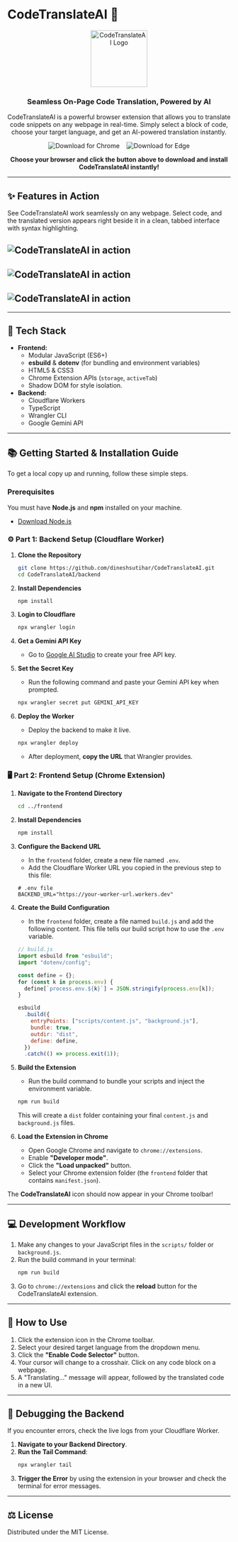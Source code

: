 # CodeTranslateAI 🚀

<p align="center">
  <img src="/mnt/code/Codes/FullStack/projects/CodeTranslateAI/frontend/images/icons/icon128.png" alt="CodeTranslateAI Logo" width="128">
</p>

<h3 align="center">Seamless On-Page Code Translation, Powered by AI</h3>

<p align="center">
  CodeTranslateAI is a powerful browser extension that allows you to translate code snippets on any webpage in real-time. Simply select a block of code, choose your target language, and get an AI-powered translation instantly.
</p>

<p align="center">
    <p align="center">
        <a href="https://chromewebstore.google.com/detail/cbopkkjljoiabjobmjhmoaglkiffgpel?utm_source=item-share-cb" style="text-decoration: none;">
            <img src="https://img.shields.io/badge/Download%20for%20Chrome-Click%20to%20Install-4285F4?style=for-the-badge&logo=googlechrome&logoColor=white" alt="Download for Chrome" />
        </a>
        &nbsp;&nbsp;
        <a href="https://microsoftedge.microsoft.com/addons/detail/codetranslateai/lkdmdgdalcmbhfjakgmgljkknmbafbjp" style="text-decoration: none;">
            <img src="https://img.shields.io/badge/Download%20for%20Edge-Click%20to%20Install-0078D7?style=for-the-badge&logo=microsoftedge&logoColor=white" alt="Download for Edge" />
        </a>
    </p>
    <p align="center">
        <b>
            Choose your browser and click the button above to download and install CodeTranslateAI instantly!
        </b>
    </p>

---

## ✨ Features in Action

See CodeTranslateAI work seamlessly on any webpage. Select code, and the translated version appears right beside it in a clean, tabbed interface with syntax highlighting.

## ![CodeTranslateAI in action](/promotional/Extension%2001.png)

## ![CodeTranslateAI in action](/promotional/Extension%2002.png)

## ![CodeTranslateAI in action](/promotional/Extension%2003.png)

---

## 🔧 Tech Stack

- **Frontend:**
  - Modular JavaScript (ES6+)
  - **esbuild** & **dotenv** (for bundling and environment variables)
  - HTML5 & CSS3
  - Chrome Extension APIs (`storage`, `activeTab`)
  - Shadow DOM for style isolation.
- **Backend:**
  - Cloudflare Workers
  - TypeScript
  - Wrangler CLI
  - Google Gemini API

---

## 📚 Getting Started & Installation Guide

To get a local copy up and running, follow these simple steps.

### Prerequisites

You must have **Node.js** and **npm** installed on your machine.

- [Download Node.js](https://nodejs.org/)

### ⚙️ Part 1: Backend Setup (Cloudflare Worker)

1.  **Clone the Repository**

    ```sh
    git clone https://github.com/dineshsutihar/CodeTranslateAI.git
    cd CodeTranslateAI/backend
    ```

2.  **Install Dependencies**

    ```sh
    npm install
    ```

3.  **Login to Cloudflare**

    ```sh
    npx wrangler login
    ```

4.  **Get a Gemini API Key**

    - Go to [Google AI Studio](https://aistudio.google.com/) to create your free API key.

5.  **Set the Secret Key**

    - Run the following command and paste your Gemini API key when prompted.

    <!-- end list -->

    ```sh
    npx wrangler secret put GEMINI_API_KEY
    ```

6.  **Deploy the Worker**

    - Deploy the backend to make it live.

    <!-- end list -->

    ```sh
    npx wrangler deploy
    ```

    - After deployment, **copy the URL** that Wrangler provides.

### 🖥️ Part 2: Frontend Setup (Chrome Extension)

1.  **Navigate to the Frontend Directory**

    ```sh
    cd ../frontend
    ```

2.  **Install Dependencies**

    ```sh
    npm install
    ```

3.  **Configure the Backend URL**

    - In the `frontend` folder, create a new file named `.env`.
    - Add the Cloudflare Worker URL you copied in the previous step to this file:

    <!-- end list -->

    ```
    # .env file
    BACKEND_URL="https://your-worker-url.workers.dev"
    ```

4.  **Create the Build Configuration**

    - In the `frontend` folder, create a file named `build.js` and add the following content. This file tells our build script how to use the `.env` variable.

    <!-- end list -->

    ```javascript
    // build.js
    import esbuild from "esbuild";
    import "dotenv/config";

    const define = {};
    for (const k in process.env) {
      define[`process.env.${k}`] = JSON.stringify(process.env[k]);
    }

    esbuild
      .build({
        entryPoints: ["scripts/content.js", "background.js"],
        bundle: true,
        outdir: "dist",
        define: define,
      })
      .catch(() => process.exit(1));
    ```

5.  **Build the Extension**

    - Run the build command to bundle your scripts and inject the environment variable.

    <!-- end list -->

    ```sh
    npm run build
    ```

    This will create a `dist` folder containing your final `content.js` and `background.js` files.

6.  **Load the Extension in Chrome**

    - Open Google Chrome and navigate to `chrome://extensions`.
    - Enable **"Developer mode"**.
    - Click the **"Load unpacked"** button.
    - Select your Chrome extension folder (the `frontend` folder that contains `manifest.json`).

The **CodeTranslateAI** icon should now appear in your Chrome toolbar\!

---

## 💻 Development Workflow

1.  Make any changes to your JavaScript files in the `scripts/` folder or `background.js`.
2.  Run the build command in your terminal:
    ```sh
    npm run build
    ```
3.  Go to `chrome://extensions` and click the **reload** button for the CodeTranslateAI extension.

---

## 📖 How to Use

1.  Click the extension icon in the Chrome toolbar.
2.  Select your desired target language from the dropdown menu.
3.  Click the **"Enable Code Selector"** button.
4.  Your cursor will change to a crosshair. Click on any code block on a webpage.
5.  A "Translating..." message will appear, followed by the translated code in a new UI.

---

## 🐛 Debugging the Backend

If you encounter errors, check the live logs from your Cloudflare Worker.

1.  **Navigate to your Backend Directory**.
2.  **Run the Tail Command**:
    ```sh
    npx wrangler tail
    ```
3.  **Trigger the Error** by using the extension in your browser and check the terminal for error messages.

---

## ⚖️ License

Distributed under the MIT License.
